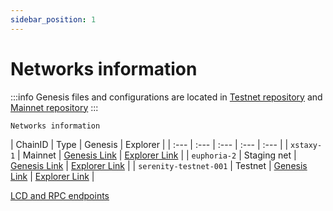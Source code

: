 ```yaml
---
sidebar_position: 1
---
```

# Networks information
:::info
Genesis files and configurations are located in [Testnet repository](https://github.com/aura-nw/testnets) and [Mainnet repository](https://github.com/aura-nw/mainnet-artifacts)
:::

`Networks information`

| ChainID      | Type | Genesis | Explorer |
| :--- | :--- | :--- | :--- | :--- |
| `xstaxy-1` | Mainnet | [Genesis Link](https://raw.githubusercontent.com/aura-nw/mainnet-artifacts/main/xstaxy-1/genesis.json) | [Explorer Link](https://aurascan.io) |
| `euphoria-2` | Staging net | [Genesis Link](https://github.com/aura-nw/testnets/blob/main/euphoria-2/genesis.json) | [Explorer Link](https://euphoria.aurascan.io) |
| `serenity-testnet-001` | Testnet | [Genesis Link](https://github.com/aura-nw/testnets/blob/main/serenity-testnet/genesis.json) | [Explorer Link](https://serenity.aurascan.io) |

[LCD and RPC endpoints](../developer/getting-started/rpc)
